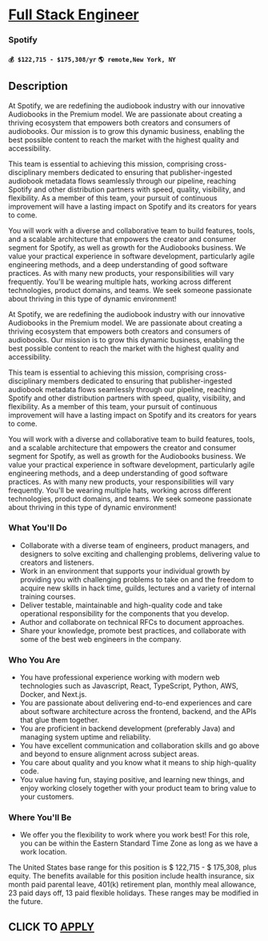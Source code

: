 # [Full Stack Engineer](https://www.remotewlb.com/apply/full-stack-engineer-126133)  
### Spotify  
#### `💰 $122,715 - $175,308/yr` `🌎 remote,New York, NY`  

## Description

At Spotify, we are redefining the audiobook industry with our innovative Audiobooks in the Premium model. We are passionate about creating a thriving ecosystem that empowers both creators and consumers of audiobooks. Our mission is to grow this dynamic business, enabling the best possible content to reach the market with the highest quality and accessibility.

  

This team is essential to achieving this mission, comprising cross-disciplinary members dedicated to ensuring that publisher-ingested audiobook metadata flows seamlessly through our pipeline, reaching Spotify and other distribution partners with speed, quality, visibility, and flexibility. As a member of this team, your pursuit of continuous improvement will have a lasting impact on Spotify and its creators for years to come.

  

You will work with a diverse and collaborative team to build features, tools, and a scalable architecture that empowers the creator and consumer segment for Spotify, as well as growth for the Audiobooks business. We value your practical experience in software development, particularly agile engineering methods, and a deep understanding of good software practices. As with many new products, your responsibilities will vary frequently. You'll be wearing multiple hats, working across different technologies, product domains, and teams. We seek someone passionate about thriving in this type of dynamic environment!

  

At Spotify, we are redefining the audiobook industry with our innovative Audiobooks in the Premium model. We are passionate about creating a thriving ecosystem that empowers both creators and consumers of audiobooks. Our mission is to grow this dynamic business, enabling the best possible content to reach the market with the highest quality and accessibility.

  

This team is essential to achieving this mission, comprising cross-disciplinary members dedicated to ensuring that publisher-ingested audiobook metadata flows seamlessly through our pipeline, reaching Spotify and other distribution partners with speed, quality, visibility, and flexibility. As a member of this team, your pursuit of continuous improvement will have a lasting impact on Spotify and its creators for years to come.

  

You will work with a diverse and collaborative team to build features, tools, and a scalable architecture that empowers the creator and consumer segment for Spotify, as well as growth for the Audiobooks business. We value your practical experience in software development, particularly agile engineering methods, and a deep understanding of good software practices. As with many new products, your responsibilities will vary frequently. You'll be wearing multiple hats, working across different technologies, product domains, and teams. We seek someone passionate about thriving in this type of dynamic environment!

  

### What You'll Do

* Collaborate with a diverse team of engineers, product managers, and designers to solve exciting and challenging problems, delivering value to creators and listeners.
* Work in an environment that supports your individual growth by providing you with challenging problems to take on and the freedom to acquire new skills in hack time, guilds, lectures and a variety of internal training courses.
* Deliver testable, maintainable and high-quality code and take operational responsibility for the components that you develop.
* Author and collaborate on technical RFCs to document approaches.
* Share your knowledge, promote best practices, and collaborate with some of the best web engineers in the company.

  

### Who You Are

* You have professional experience working with modern web technologies such as Javascript, React, TypeScript, Python, AWS, Docker, and Next.js.
* You are passionate about delivering end-to-end experiences and care about software architecture across the frontend, backend, and the APIs that glue them together.
* You are proficient in backend development (preferably Java) and managing system uptime and reliability.
* You have excellent communication and collaboration skills and go above and beyond to ensure alignment across subject areas.
* You care about quality and you know what it means to ship high-quality code.
* You value having fun, staying positive, and learning new things, and enjoy working closely together with your product team to bring value to your customers.

  

### Where You'll Be

* We offer you the flexibility to work where you work best! For this role, you can be within the Eastern Standard Time Zone as long as we have a work location.

  

The United States base range for this position is $ 122,715 - $ 175,308, plus equity. The benefits available for this position include health insurance, six month paid parental leave, 401(k) retirement plan, monthly meal allowance, 23 paid days off, 13 paid flexible holidays. These ranges may be modified in the future.

  
## CLICK TO [APPLY](https://www.remotewlb.com/apply/full-stack-engineer-126133)

